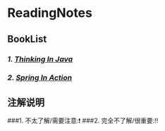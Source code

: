 #   ReadingNotes
##  BookList

### _1. [Thinking In Java](https://github.com/White-Chen/readingNotes/tree/master/Thinking-In-Java)_
### _2. [Spring In Action](https://github.com/White-Chen/readingNotes/tree/master/Spring-In-Action)_

## 注解说明
###1. 不太了解/需要注意::heavy_exclamation_mark:
###2. 完全不了解/很重要::bangbang: